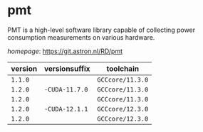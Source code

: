 # pmt

PMT is a high-level software library capable of      collecting power consumption measurements on various hardware.

*homepage*: <https://git.astron.nl/RD/pmt>

version | versionsuffix | toolchain
--------|---------------|----------
``1.1.0`` |  | ``GCCcore/11.3.0``
``1.2.0`` | ``-CUDA-11.7.0`` | ``GCCcore/11.3.0``
``1.2.0`` |  | ``GCCcore/11.3.0``
``1.2.0`` | ``-CUDA-12.1.1`` | ``GCCcore/12.3.0``
``1.2.0`` |  | ``GCCcore/12.3.0``
